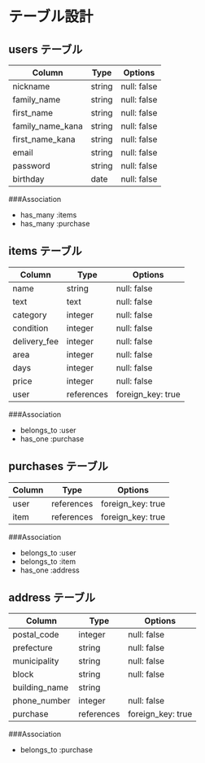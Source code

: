 # テーブル設計

## users テーブル

| Column           | Type    | Options         |
| -----------      | ------  | --------------- |
| nickname         | string  | null: false     |
| family_name      | string  | null: false     |
| first_name       | string  | null: false     |
| family_name_kana | string  | null: false     |
| first_name_kana  | string  | null: false     |
| email            | string  | null: false     |
| password         | string  | null: false     | 
| birthday         | date    | null: false     |

###Association
- has_many :items
- has_many :purchase


## items テーブル

| Column       | Type       | Options           |
| ------------ | ------     | ----------------- |
| name         | string     | null: false       |
| text         | text       | null: false       |
| category     | integer    | null: false       |
| condition    | integer    | null: false       |
| delivery_fee | integer    | null: false       |
| area         | integer    | null: false       |
| days         | integer    | null: false       |
| price        | integer    | null: false       |
| user         | references | foreign_key: true |

###Association
- belongs_to :user
- has_one :purchase


## purchases テーブル

| Column  | Type       | Options           |
| ------- | ---------- | ----------------- |
| user    | references | foreign_key: true | 
| item    | references | foreign_key: true |

###Association
- belongs_to :user
- belongs_to :item
- has_one :address

## address テーブル

| Column        | Type       | Options           |
| ------------- | ---------- | ----------------- |
| postal_code   | integer    | null: false       |
| prefecture    | string     | null: false       |
| municipality  | string     | null: false       |
| block         | string     | null: false       |
| building_name | string     |                   |
| phone_number  | integer    | null: false       |
| purchase      | references | foreign_key: true | 


###Association
- belongs_to :purchase



